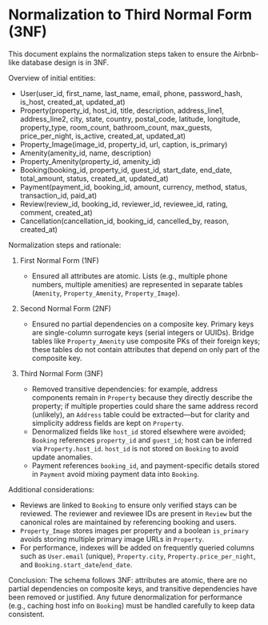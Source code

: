 # Normalization to Third Normal Form (3NF)

This document explains the normalization steps taken to ensure the Airbnb-like database design is in 3NF.

Overview of initial entities:
- User(user_id, first_name, last_name, email, phone, password_hash, is_host, created_at, updated_at)
- Property(property_id, host_id, title, description, address_line1, address_line2, city, state, country, postal_code, latitude, longitude, property_type, room_count, bathroom_count, max_guests, price_per_night, is_active, created_at, updated_at)
- Property_Image(image_id, property_id, url, caption, is_primary)
- Amenity(amenity_id, name, description)
- Property_Amenity(property_id, amenity_id)
- Booking(booking_id, property_id, guest_id, start_date, end_date, total_amount, status, created_at, updated_at)
- Payment(payment_id, booking_id, amount, currency, method, status, transaction_id, paid_at)
- Review(review_id, booking_id, reviewer_id, reviewee_id, rating, comment, created_at)
- Cancellation(cancellation_id, booking_id, cancelled_by, reason, created_at)

Normalization steps and rationale:

1. First Normal Form (1NF)
   - Ensured all attributes are atomic. Lists (e.g., multiple phone numbers, multiple amenities) are represented in separate tables (`Amenity`, `Property_Amenity`, `Property_Image`).

2. Second Normal Form (2NF)
   - Ensured no partial dependencies on a composite key. Primary keys are single-column surrogate keys (serial integers or UUIDs). Bridge tables like `Property_Amenity` use composite PKs of their foreign keys; these tables do not contain attributes that depend on only part of the composite key.

3. Third Normal Form (3NF)
   - Removed transitive dependencies: for example, address components remain in `Property` because they directly describe the property; if multiple properties could share the same address record (unlikely), an `Address` table could be extracted—but for clarity and simplicity address fields are kept on `Property`.
   - Denormalized fields like `host_id` stored elsewhere were avoided; `Booking` references `property_id` and `guest_id`; host can be inferred via `Property.host_id`. `host_id` is not stored on `Booking` to avoid update anomalies.
   - Payment references `booking_id`, and payment-specific details stored in `Payment` avoid mixing payment data into `Booking`.

Additional considerations:
- Reviews are linked to `Booking` to ensure only verified stays can be reviewed. The reviewer and reviewee IDs are present in `Review` but the canonical roles are maintained by referencing booking and users.
- `Property_Image` stores images per property and a boolean `is_primary` avoids storing multiple primary image URLs in `Property`.
- For performance, indexes will be added on frequently queried columns such as `User.email` (unique), `Property.city`, `Property.price_per_night`, and `Booking.start_date`/`end_date`.

Conclusion:
The schema follows 3NF: attributes are atomic, there are no partial dependencies on composite keys, and transitive dependencies have been removed or justified. Any future denormalization for performance (e.g., caching host info on `Booking`) must be handled carefully to keep data consistent.
